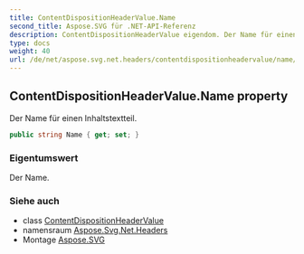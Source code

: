 ```yaml
---
title: ContentDispositionHeaderValue.Name
second_title: Aspose.SVG für .NET-API-Referenz
description: ContentDispositionHeaderValue eigendom. Der Name für einen Inhaltstextteil.
type: docs
weight: 40
url: /de/net/aspose.svg.net.headers/contentdispositionheadervalue/name/
---
```

## ContentDispositionHeaderValue.Name property

Der Name für einen Inhaltstextteil.

```csharp
public string Name { get; set; }
```

### Eigentumswert

Der Name.

### Siehe auch

* class [ContentDispositionHeaderValue](../)
* namensraum [Aspose.Svg.Net.Headers](../../contentdispositionheadervalue/)
* Montage [Aspose.SVG](../../../)



